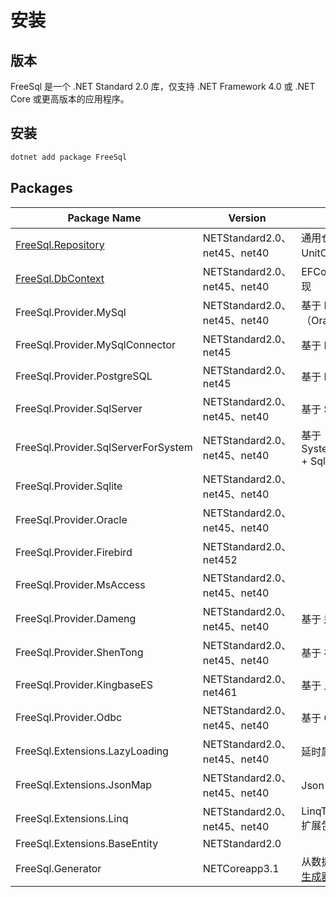 # 安装

## 版本

FreeSql 是一个 .NET Standard 2.0 库，仅支持 .NET Framework 4.0 或 .NET Core 或更高版本的应用程序。

## 安装

```bash
dotnet add package FreeSql
```

## Packages

| Package Name                        | Version                      | 说明                                                                                                  |
| ----------------------------------- | ---------------------------- | ----------------------------------------------------------------------------------------------------- |
| [FreeSql.Repository](repository.md) | NETStandard2.0、net45、net40 | 通用仓储 + UnitOfWork 实现                                                                            |
| [FreeSql.DbContext](db-context.md)  | NETStandard2.0、net45、net40 | EFCore 的使用风格实现                                                                                 |
| FreeSql.Provider.MySql              | NETStandard2.0、net45、net40 | 基于 MySql.Data（Oracle官方）                                                                         |
| FreeSql.Provider.MySqlConnector     | NETStandard2.0、net45        | 基于 MySqlConnector                                                                                   |
| FreeSql.Provider.PostgreSQL         | NETStandard2.0、net45        | 基于 PostgreSQL 9.5+                                                                                  |
| FreeSql.Provider.SqlServer          | NETStandard2.0、net45、net40 | 基于 SqlServer 2005+                                                                                  |
| FreeSql.Provider.SqlServerForSystem | NETStandard2.0、net45、net40 | 基于 System.Data.SqlClient + SqlServer 2005+                                                          |
| FreeSql.Provider.Sqlite             | NETStandard2.0、net45、net40 |                                                                                                       |
| FreeSql.Provider.Oracle             | NETStandard2.0、net45、net40 |                                                                                                       |
| FreeSql.Provider.Firebird           | NETStandard2.0、net452       |                                                                                                       |
| FreeSql.Provider.MsAccess           | NETStandard2.0、net45、net40 |                                                                                                       |
| FreeSql.Provider.Dameng             | NETStandard2.0、net45、net40 | 基于 达梦数据库                                                                                       |
| FreeSql.Provider.ShenTong           | NETStandard2.0、net45、net40 | 基于 神舟通用数据库                                                                                   |
| FreeSql.Provider.KingbaseES         | NETStandard2.0、net461       | 基于 人大金仓数据库                                                                                   |
| FreeSql.Provider.Odbc               | NETStandard2.0、net45、net40 | 基于 ODBC                                                                                             |
| FreeSql.Extensions.LazyLoading      | NETStandard2.0、net45、net40 | 延时属性扩展包                                                                                        |
| FreeSql.Extensions.JsonMap          | NETStandard2.0、net45、net40 | Json 序列化扩展包                                                                                     |
| FreeSql.Extensions.Linq             | NETStandard2.0、net45、net40 | LinqToSql IQueryable 扩展包                                                                           |
| FreeSql.Extensions.BaseEntity       | NETStandard2.0               |                                                                                                       |
| FreeSql.Generator                   | NETCoreapp3.1                | 从数据库生成实体类，[生成器是如何实现的？](https://www.cnblogs.com/igeekfan/p/freesql-generator.html) |
